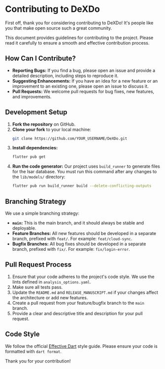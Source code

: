 # Contributing to DeXDo

First off, thank you for considering contributing to DeXDo! It's people like you that make open source such a great community.

This document provides guidelines for contributing to the project. Please read it carefully to ensure a smooth and effective contribution process.

## How Can I Contribute?

*   **Reporting Bugs:** If you find a bug, please open an issue and provide a detailed description, including steps to reproduce it.
*   **Suggesting Enhancements:** If you have an idea for a new feature or an improvement to an existing one, please open an issue to discuss it.
*   **Pull Requests:** We welcome pull requests for bug fixes, new features, and improvements.

## Development Setup

1.  **Fork the repository** on GitHub.
2.  **Clone your fork** to your local machine:
    ```bash
    git clone https://github.com/YOUR_USERNAME/DeXDo.git
    ```
3.  **Install dependencies:**
    ```bash
    flutter pub get
    ```
4.  **Run the code generator:** Our project uses `build_runner` to generate files for the Isar database. You must run this command after any changes to the `lib/models/` directory:
    ```bash
    flutter pub run build_runner build --delete-conflicting-outputs
    ```

## Branching Strategy

We use a simple branching strategy:

*   **`main`:** This is the main branch, and it should always be stable and deployable.
*   **Feature Branches:** All new features should be developed in a separate branch, prefixed with `feat/`. For example: `feat/cloud-sync`.
*   **Bugfix Branches:** All bug fixes should be developed in a separate branch, prefixed with `fix/`. For example: `fix/login-error`.

## Pull Request Process

1.  Ensure that your code adheres to the project's code style. We use the lints defined in `analysis_options.yaml`.
2.  Make sure all tests pass.
3.  Update the `README.md` and `RELEASE_MANUSCRIPT.md` if your changes affect the architecture or add new features.
4.  Create a pull request from your feature/bugfix branch to the `main` branch.
5.  Provide a clear and descriptive title and description for your pull request.

## Code Style

We follow the official [Effective Dart](https://dart.dev/effective-dart) style guide. Please ensure your code is formatted with `dart format`.

Thank you for your contribution!
